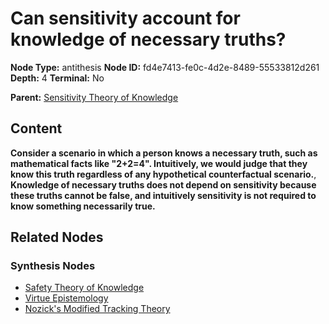 # Can sensitivity account for knowledge of necessary truths?

**Node Type:** antithesis
**Node ID:** fd4e7413-fe0c-4d2e-8489-55533812d261
**Depth:** 4
**Terminal:** No

**Parent:** [Sensitivity Theory of Knowledge](sensitivity-theory-of-knowledge-synthesis-1b565072-2e11-47e2-95b8-b9e62c82f3a8.md)

## Content

**Consider a scenario in which a person knows a necessary truth, such as mathematical facts like "2+2=4". Intuitively, we would judge that they know this truth regardless of any hypothetical counterfactual scenario.**, **Knowledge of necessary truths does not depend on sensitivity because these truths cannot be false, and intuitively sensitivity is not required to know something necessarily true.**

## Related Nodes

### Synthesis Nodes

- [Safety Theory of Knowledge](safety-theory-of-knowledge-synthesis-92270a1f-e251-47ee-972b-0a2661c7e2e6.md)
- [Virtue Epistemology](virtue-epistemology-synthesis-c859c0ce-9817-4617-87d6-32de29d36586.md)
- [Nozick's Modified Tracking Theory](nozicks-modified-tracking-theory-synthesis-84a8bc5e-a1d4-443a-8280-7242396ed998.md)
